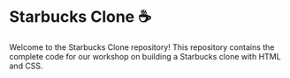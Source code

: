 # Starbucks Clone ☕️
Welcome to the Starbucks Clone repository! This repository contains the complete code for our workshop on building a Starbucks clone with HTML and CSS.
